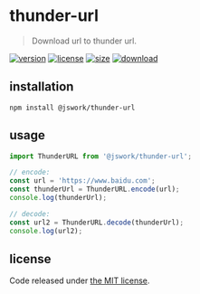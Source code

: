 # thunder-url
> Download url to thunder url.

[![version][version-image]][version-url]
[![license][license-image]][license-url]
[![size][size-image]][size-url]
[![download][download-image]][download-url]

## installation
```shell
npm install @jswork/thunder-url
```

## usage
```js
import ThunderURL from '@jswork/thunder-url';

// encode:
const url = 'https://www.baidu.com';
const thunderUrl = ThunderURL.encode(url);
console.log(thunderUrl);

// decode:
const url2 = ThunderURL.decode(thunderUrl);
console.log(url2);
```

## license
Code released under [the MIT license](https://github.com/afeiship/thunder-url/blob/master/LICENSE.txt).

[version-image]: https://img.shields.io/npm/v/@jswork/thunder-url
[version-url]: https://npmjs.org/package/@jswork/thunder-url

[license-image]: https://img.shields.io/npm/l/@jswork/thunder-url
[license-url]: https://github.com/afeiship/thunder-url/blob/master/LICENSE.txt

[size-image]: https://img.shields.io/bundlephobia/minzip/@jswork/thunder-url
[size-url]: https://github.com/afeiship/thunder-url/blob/master/dist/index.min.js

[download-image]: https://img.shields.io/npm/dm/@jswork/thunder-url
[download-url]: https://www.npmjs.com/package/@jswork/thunder-url
